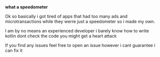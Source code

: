 **what a speedometer**

Ok so basically i got tired of apps that had too many ads and microtransactions while they werre just a speedometer so i made my own.

I am by no means an experienced developer i barely know how to write kotlin dont check the code you might get a heart attack

If you find any issues feel free to open an issue however i cant guarantee i can fix it
